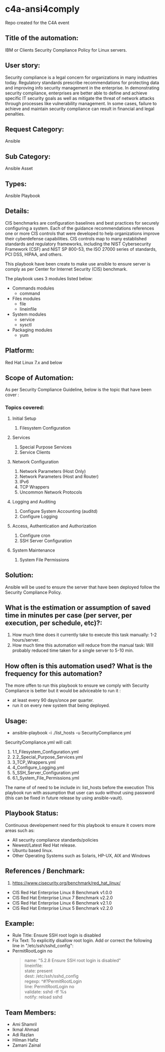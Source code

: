 # c4a-ansi4comply
Repo created for the C4A event

## Title of the automation:
IBM or Clients Security Compliance Policy for Linux servers.

## User story:
Security compliance is a legal concern for organizations in many industries today. Regulatory standards prescribe recommendations for protecting data and improving info security management in the enterprise. In demonstrating security compliance, enterprises are better able to define and achieve specific IT security goals as well as mitigate the threat of network attacks through processes like vulnerability management. In some cases, failure to achieve and maintain security compliance can result in financial and legal penalties.

## Request Category:
Ansible

## Sub Category:
Ansible Asset

## Types:
Ansible Playbook

## Details:
CIS benchmarks are configuration baselines and best practices for securely configuring a system. Each of the guidance recommendations references one or more CIS controls that were developed to help organizations improve their cyberdefense capabilities. CIS controls map to many established standards and regulatory frameworks, including the NIST Cybersecurity Framework (CSF) and NIST SP 800-53, the ISO 27000 series of standards, PCI DSS, HIPAA, and others.

This playbook have been create to make use ansible to ensure server is comply as per Center for Internet Security (CIS) benchmark.

The playbook uses 3 modules listed below:
* Commands modules
  * command
* Files modules
  * file
  * lineinfile
* System modules
  * service
  * sysctl
* Packaging modules
  * yum

## Platform:
Red Hat Linux 7.x and below

## Scope of Automation:
As per Security Compliance Guideline, below is the topic that have been cover :
### Topics covered:
1. Initial Setup
   1. Filesystem Configuration
2. Services
   1. Special Purpose Services
   2. Service Clients

3. Network Configuration
   1. Network Parameters (Host Only)
   2. Network Parameters (Host and Router)
   3. IPv6
   4. TCP Wrappers
   5. Uncommon Network Protocols

4. Logging and Auditing
   1. Configure System Accounting (auditd)
   2. Configure Logging

5. Access, Authentication and Authorization
   1. Configure cron
   2. SSH Server Configuration

6. System Maintenance
   1. System File Permissions

## Solution:
Ansible will be used to ensure the server that have been deployed follow the Security Compliance Policy.

## What is the estimation or assumption of saved time in minutes per case (per server, per execution, per schedule, etc)?:
1. How much time does it currently take to execute this task manually: 1-2 hours/server.
2. How much time this automation will reduce from the manual task: Will probably reduced time taken for a single server to 5-10 min.

## How often is this automation used?  What is the frequency for this automation?
The more offen to run this playbook to ensure we comply with Security Compliance is better but it would be adviceable to run it :
- at least every 90 days/once per quarter.
- run it on every new system that being deployed.

## Usage:
* ansible-playbook -i ./list_hosts -u <username> SecurityCompliance.yml

SecurityCompliance.yml will call:
1. 1.1_Filesystem_Configuration.yml
2. 2.2_Special_Purpose_Services.yml
3. 3_TCP_Wrappers.yml
4. 4_Configure_Logging.yml
5. 5_SSH_Server_Configuration.yml
6. 6.1_System_File_Permissions.yml

The name of of need to be include in: list_hosts before the execution
This playbook run with assumption that user can sudo without using password (this can be fixed in future release by using ansible-vault).

## Playbook Status:
Continuous developement need for this playbook to ensure it covers more areas such as:
- All security compliance standards/policies
- Newest/Latest Red Hat release.
- Ubuntu based linux.
- Other Operating Systems such as Solaris, HP-UX, AIX and Windows


## References / Benchmark:
1. https://www.cisecurity.org/benchmark/red_hat_linux/<br>
- CIS Red Hat Enterprise Linux 8 Benchmark v1.0.0<br>
- CIS Red Hat Enterprise Linux 7 Benchmark v2.2.0<br>
- CIS Red Hat Enterprise Linux 6 Benchmark v2.1.0<br>
- CIS Red Hat Enterprise Linux 5 Benchmark v2.2.0<br>

## Example:
* Rule Title: Ensure SSH root login is disabled
* Fix Text: To explicitly disallow root login. Add or correct the following line in "/etc/ssh/sshd_config":
* PermitRootLogin no
  > name: "5.2.8 Ensure SSH root login is disabled"<br>
  > lineinfile:<br>
  > 	state: present<br>
  > 	dest: /etc/ssh/sshd_config<br>
  > 	regexp: ^#?PermitRootLogin<br>
  > 	line: PermitRootLogin no<br>
  > 	validate: sshd -tf %s<br>
  > notify: reload sshd<br>

## Team Members:
* Ami Shamril
* Ikmal Ahmad
* Adi Razlan
* Hilman Hafiz
* Zamani Zainal
